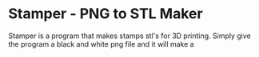 # Stamper - PNG to STL Maker
Stamper is a program that makes stamps stl's for 3D printing. Simply give the program a black and white png file and it will make a  
<!--stackedit_data:
eyJoaXN0b3J5IjpbMTUxMTE1MjIyLDU3NDYxMTIyMV19
-->